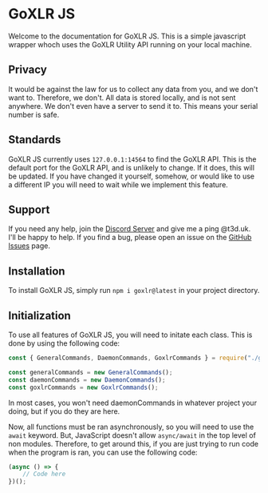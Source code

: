 # GoXLR JS

Welcome to the documentation for GoXLR JS. This is a simple javascript wrapper whoch uses the GoXLR Utility API running on your local machine.

## Privacy

It would be against the law for us to collect any data from you, and we don't want to. Therefore, we don't. All data is stored locally, and is not sent anywhere. We don't even have a server to send it to. This means your serial number is safe.

## Standards

GoXLR JS currently uses `127.0.0.1:14564` to find the GoXLR API. This is the default port for the GoXLR API, and is unlikely to change. If it does, this will be updated. If you have changed it yourself, somehow, or would like to use a different IP you will need to wait while we implement this feature.

## Support

If you need any help, join the [Discord Server](https://discord.gg/sRUAVXKeyk) and give me a ping @t3d.uk. I'll be happy to help. If you find a bug, please open an issue on the [GitHub Issues](https://github.com/teddybrine/goxlr-js/issues) page.

## Installation

To install GoXLR JS, simply run `npm i goxlr@latest` in your project directory.

## Initialization

To use all features of GoXLR JS, you will need to initate each class. This is done by using the following code:

```js
const { GeneralCommands, DaemonCommands, GoxlrCommands } = require("./goxlr");

const generalCommands = new GeneralCommands();
const daemonCommands = new DaemonCommands();
const goxlrCommands = new GoxlrCommands();
```

In most cases, you won't need daemonCommands in whatever project your doing, but if you do they are here.

Now, all functions must be ran asynchronously, so you will need to use the `await` keyword. But, JavaScript doesn't allow `async/await` in the top level of non modules. Therefore, to get around this, if you are just trying to run code when the program is ran, you can use the following code:

```js
(async () => {
    // Code here
})();
```
